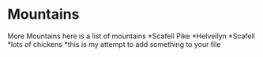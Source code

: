 Mountains
========

More Mountains
here is a list of mountains
*Scafell Pike
*Helvellyn
*Scafell
*lots of chickens
*this is my attempt to add something to your file


